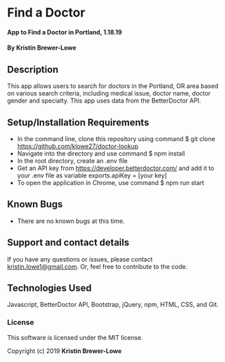 # Find a Doctor

#### App to Find a Doctor in Portland, 1.18.19

#### By Kristin Brewer-Lowe

## Description

This app allows users to search for doctors in the Portland, OR area based on various search criteria, including medical issue, doctor name, doctor gender and specialty. This app uses data from the BetterDoctor API.

## Setup/Installation Requirements

* In the command line, clone this repository using command $ git clone https://github.com/klowe27/doctor-lookup
* Navigate into the directory and use command $ npm install
* In the root directory, create an .env file
* Get an API key from https://developer.betterdoctor.com/ and add it to your .env file as variable exports.apiKey = [your key]
* To open the application in Chrome, use command $ npm run start

## Known Bugs

* There are no known bugs at this time.

## Support and contact details

If you have any questions or issues, please contact kristin.lowe1@gmail.com. Or, feel free to contribute to the code.

## Technologies Used

Javascript, BetterDoctor API, Bootstrap, jQuery, npm, HTML, CSS, and Git.

### License

This software is licensed under the MIT license.

Copyright (c) 2019 **Kristin Brewer-Lowe**
